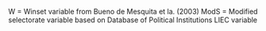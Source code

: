 W = Winset variable from Bueno de Mesquita et la. (2003)
 ModS = Modified selectorate variable based on Database of Political Institutions LIEC variable